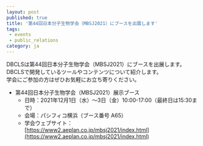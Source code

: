 ```yaml
---
layout: post
published: true
title: '第44回日本分子生物学会（MBSJ2021）にブースを出展します'
tags:
 - events
 - public_relations
category: ja
---
```

DBCLSは第44回日本分子生物学会（MBSJ2021）にブースを出展します。DBCLSで開発しているツールやコンテンツについて紹介します。<br/>
学会にご参加の方はぜひお気軽にお立ち寄りください。


- 第44回日本分子生物学会（MBSJ2021）展示ブース
  - 日時：2021年12月1日（水）～3日（金）10:00-17:00（最終日は15:30まで）　　　
  - 会場：パシフィコ横浜（ブース番号 A65）
  - 学会ウェブサイト： [https://www2.aeplan.co.jp/mbsj2021/index.html](https://www2.aeplan.co.jp/mbsj2021/index.html)
